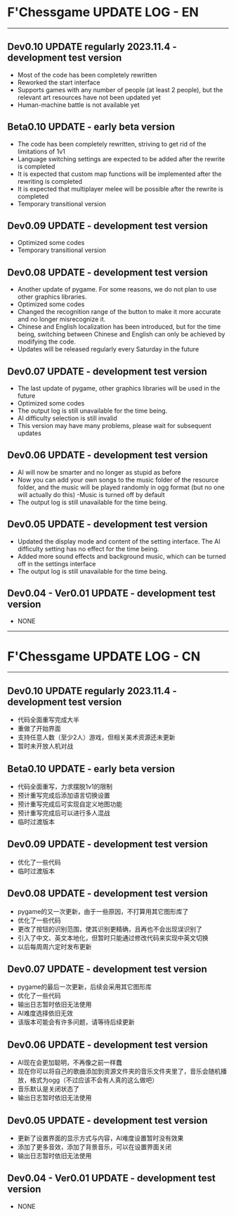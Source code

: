 # F'Chessgame UPDATE LOG - EN
---
## Dev0.10 UPDATE regularly 2023.11.4 - development test version
- Most of the code has been completely rewritten
- Reworked the start interface
- Supports games with any number of people (at least 2 people), but the relevant art resources have not been updated yet
- Human-machine battle is not available yet
## Beta0.10 UPDATE - early beta version
- The code has been completely rewritten, striving to get rid of the limitations of 1v1
- Language switching settings are expected to be added after the rewrite is completed
- It is expected that custom map functions will be implemented after the rewriting is completed
- It is expected that multiplayer melee will be possible after the rewrite is completed
- Temporary transitional version
## Dev0.09 UPDATE - development test version
- Optimized some codes
- Temporary transitional version
## Dev0.08 UPDATE - development test version
- Another update of pygame. For some reasons, we do not plan to use other graphics libraries.
- Optimized some codes
- Changed the recognition range of the button to make it more accurate and no longer misrecognize it.
- Chinese and English localization has been introduced, but for the time being, switching between Chinese and English can only be achieved by modifying the code.
- Updates will be released regularly every Saturday in the future
## Dev0.07 UPDATE - development test version
- The last update of pygame, other graphics libraries will be used in the future
- Optimized some codes
- The output log is still unavailable for the time being.
- AI difficulty selection is still invalid
- This version may have many problems, please wait for subsequent updates
## Dev0.06 UPDATE - development test version
- AI will now be smarter and no longer as stupid as before
- Now you can add your own songs to the music folder of the resource folder, and the music will be played randomly in ogg format (but no one will actually do this)
-Music is turned off by default
- The output log is still unavailable for the time being.
## Dev0.05 UPDATE - development test version
- Updated the display mode and content of the setting interface. The AI difficulty setting has no effect for the time being.
- Added more sound effects and background music, which can be turned off in the settings interface
- The output log is still unavailable for the time being.
## Dev0.04 - Ver0.01 UPDATE - development test version
- NONE
---
# F'Chessgame UPDATE LOG - CN
---
## Dev0.10 UPDATE regularly 2023.11.4 - development test version
- 代码全面重写完成大半
- 重做了开始界面
- 支持任意人数（至少2人）游戏，但相关美术资源还未更新
- 暂时未开放人机对战
## Beta0.10 UPDATE - early beta version
- 代码全面重写，力求摆脱1v1的限制
- 预计重写完成后添加语言切换设置
- 预计重写完成后可实现自定义地图功能
- 预计重写完成后可以进行多人混战
- 临时过渡版本
## Dev0.09 UPDATE - development test version
- 优化了一些代码
- 临时过渡版本
## Dev0.08 UPDATE - development test version
- pygame的又一次更新，由于一些原因，不打算用其它图形库了
- 优化了一些代码
- 更改了按钮的识别范围，使其识别更精确，且再也不会出现误识别了
- 引入了中文、英文本地化，但暂时只能通过修改代码来实现中英文切换
- 以后每周周六定时发布更新
## Dev0.07 UPDATE - development test version
- pygame的最后一次更新，后续会采用其它图形库
- 优化了一些代码
- 输出日志暂时依旧无法使用
- AI难度选择依旧无效
- 该版本可能会有许多问题，请等待后续更新
## Dev0.06 UPDATE - development test version
- AI现在会更加聪明，不再像之前一样蠢
- 现在你可以将自己的歌曲添加到资源文件夹的音乐文件夹里了，音乐会随机播放，格式为ogg（不过应该不会有人真的这么做吧）
- 音乐默认是关闭状态了
- 输出日志暂时依旧无法使用
## Dev0.05 UPDATE - development test version
- 更新了设置界面的显示方式与内容，AI难度设置暂时没有效果
- 添加了更多音效，添加了背景音乐，可以在设置界面关闭
- 输出日志暂时依旧无法使用
## Dev0.04 - Ver0.01 UPDATE - development test version
- NONE